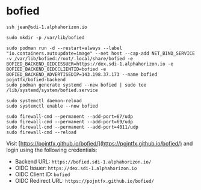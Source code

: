 # bofied

```shell
ssh jean@sdi-1.alphahorizon.io

sudo mkdir -p /var/lib/bofied

sudo podman run -d --restart=always --label "io.containers.autoupdate=image" --net host --cap-add NET_BIND_SERVICE -v /var/lib/bofied:/root/.local/share/bofied -e BOFIED_BACKEND_OIDCISSUER=https://dex.sdi-1.alphahorizon.io -e BOFIED_BACKEND_OIDCCLIENTID=bofied -e BOFIED_BACKEND_ADVERTISEDIP=143.198.37.173 --name bofied pojntfx/bofied-backend
sudo podman generate systemd --new bofied | sudo tee /lib/systemd/system/bofied.service

sudo systemctl daemon-reload
sudo systemctl enable --now bofied

sudo firewall-cmd --permanent --add-port=67/udp
sudo firewall-cmd --permanent --add-port=69/udp
sudo firewall-cmd --permanent --add-port=4011/udp
sudo firewall-cmd --reload
```

Visit [https://pojntfx.github.io/bofied/](https://pojntfx.github.io/bofied/) and login using the following credentials:

- Backend URL: `https://bofied.sdi-1.alphahorizon.io/`
- OIDC Issuer: `https://dex.sdi-1.alphahorizon.io`
- OIDC Client ID: `bofied`
- OIDC Redirect URL: `https://pojntfx.github.io/bofied/`
